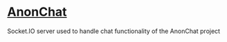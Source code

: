 # [AnonChat](https://drf-react-chat-frontend.herokuapp.com)

Socket.IO server used to handle chat functionality of the AnonChat project
